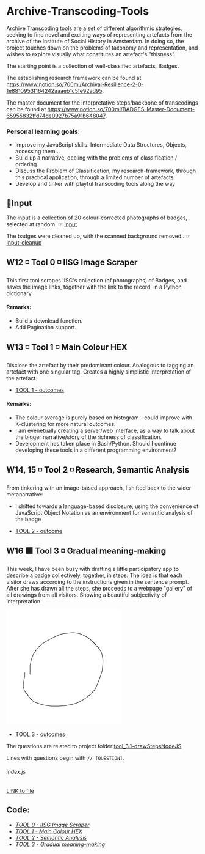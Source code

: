 # Archive-Transcoding-Tools
 
Archive Transcoding tools are a set of different algorithmic strategies, seeking to find novel and exciting ways of representing artefacts from the archive of the Institute of Social History in Amsterdam. In doing so, the project touches down on the problems of taxonomy and representation, and wishes to explore visually what constitutes an artefact's "thisness". 

The starting point is a collection of well-classified artefacts, Badges. 

The establishing research framework can be found at https://www.notion.so/700ml/Archival-Resilience-2-0-1e8810953f164242aaaeb1c5fe92ad95.

The master document for the interpretative steps/backbone of transcodings can be found at https://www.notion.so/700ml/BADGES-Master-Document-65955832ffd74de0927b75a91b648047.

### Personal learning goals:
* Improve my JavaScript skills: Intermediate Data Structures, Objects, accessing them...
* Build up a narrative, dealing with the problems of classification / ordering
* Discuss the Problem of Classification, my research-framework, through this practical application, through a limited number of artefacts
* Develop and tinker with playful transcoding tools along the way

## 🏁Input
The input is a collection of 20 colour-corrected photographs of badges, selected at random. 
☞ [Input](https://drive.google.com/open?id=1k7vdxrWdUg5r0helB_yeT7051W1r1Ttc)

The badges were cleaned up, with the scanned background removed.. 
☞ [Input-cleanup](https://drive.google.com/open?id=16yaqBnfxsEB8Vx6aOMcAG-fH5-W0PCgq)

## W12 ◽️ Tool 0 ◽️ IISG Image Scraper
This first tool scrapes IISG's collection (of photographs) of Badges, and saves the image links, together with the link to the record, in a Python dictionary. 

#### Remarks:
* Build a download function.
* Add Pagination support.

## W13 ◽️ Tool 1 ◽️ Main Colour HEX
Disclose the artefact by their predominant colour. Analogous to tagging an artefact with one singular tag. Creates a highly simplistic interpretation of the artefact.
* [TOOL 1 - outcomes](https://drive.google.com/open?id=1sZFAJHxdTo6kFFht144gDHAQaPNzByss)

#### Remarks:
* The colour average is purely based on histogram - could improve with K-clustering for more natural outcomes.
* I am evenetually creating a server/web interface, as a way to talk about the bigger narrative/story of the richness of classification.
* Development has taken place in Bash/Python. Should I continue developing these tools in a different programming environment?

## W14, 15 ◽️ Tool 2 ◽️ Research, Semantic Analysis

From tinkering with an image-based approach, I shifted back to the wider metanarrative:
* I shifted towards a language-based disclosure, using the convenience of JavaScript Object Notation as an environment for semantic analysis of the badge

* [TOOL 2 - outcome](https://github.com/dmnkvd/Archive-Transcoding-Tools/blob/master/tool_2-Semantic-analysis/semanticBadge.js)

## W16 🟩 Tool 3 ◽️ Gradual meaning-making
This week, I have been busy with drafting a little participatory app to describe a badge collectively, together, in steps. The idea is that each visitor draws according to the instructions given in the sentence prompt. After she has drawn all the steps, she proceeds to a webpage "gallery" of all drawings from all visitors. Showing a beautiful subjectivity of interpretation.

![Image of GIF Loop](https://github.com/dmnkvd/Archive-Transcoding-Tools/blob/master/tool_3.1-drawStepsNodeJS/testWrite/GIF/loop.gif)
- [TOOL 3 - outcomes](https://drive.google.com/open?id=1D3NgR8H-Lq1dKw4yQjneVOM9Vh9uHi0I)

The questions are related to project folder [tool_3.1-drawStepsNodeJS](https://github.com/dmnkvd/Archive-Transcoding-Tools/tree/master/tool_3.1-drawStepsNodeJS)

Lines with questions begin with `// [QUESTION]`.

###### index.js
[LINK to file](https://github.com/dmnkvd/Archive-Transcoding-Tools/blob/master/tool_3.1-drawStepsNodeJS/index.js)


## Code:
* [*TOOL 0 - IISG Image Scraper*](https://github.com/dmnkvd/Archive-Transcoding-Tools/tree/master/tool_0-scraper)
* [*TOOL 1 - Main Colour HEX*](https://github.com/dmnkvd/Archive-Transcoding-Tools/tree/master/tool_1-HexCode)
* [*TOOL 2 - Semantic Analysis*](https://github.com/dmnkvd/Archive-Transcoding-Tools/tree/master/tool_2-Semantic-analysis)
* [*TOOL 3 - Gradual meaning-making*](https://github.com/dmnkvd/Archive-Transcoding-Tools/tree/master/tool_3-drawSteps)
